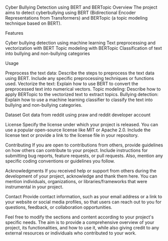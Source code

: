 
Cyber Bullying Detection using BERT and BERTopic
Overview
The project aims to detect cyberbullying using BERT (Bidirectional Encoder Representations from Transformers) and BERTopic (a topic modeling technique based on BERT).

Features

Cyber bullying detection using machine learning
Text preprocessing and vectorization with BERT
Topic modeling with BERTopic
Classification of text into bullying and non-bullying categories

Usage

Preprocess the text data: Describe the steps to preprocess the text data using BERT. Include any specific preprocessing techniques or functions used.
Vectorize the text: Explain how to use BERT to convert the preprocessed text into numerical vectors.
Topic modeling: Describe how to apply BERTopic to the vectorized text to extract topics.
Bullying detection: Explain how to use a machine learning classifier to classify the text into bullying and non-bullying categories.

Dataset
Got data from reddit using praw and reddit developer account

License
Specify the license under which your project is released. You can use a popular open-source license like MIT or Apache 2.0. Include the license text or provide a link to the license file in your repository.

Contributing
If you are open to contributions from others, provide guidelines on how others can contribute to your project. Include instructions for submitting bug reports, feature requests, or pull requests. Also, mention any specific coding conventions or guidelines you follow.

Acknowledgments
If you received help or support from others during the development of your project, acknowledge and thank them here. You can mention individuals, organizations, or libraries/frameworks that were instrumental in your project.

Contact
Provide contact information, such as your email address or a link to your website or social media profiles, so that users can reach out to you for questions, feedback, or collaboration opportunities.

Feel free to modify the sections and content according to your project's specific needs. The aim is to provide a comprehensive overview of your project, its functionalities, and how to use it, while also giving credit to any external resources or individuals who contributed to your work.
